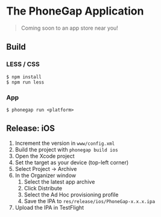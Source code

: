 # The PhoneGap Application

> Coming soon to an app store near you!

## Build

### LESS / CSS

    $ npm install
    $ npm run less

### App

    $ phonegap run <platform>

## Release: iOS

1. Increment the version in `www/config.xml`
1. Build the project with `phonegap build ios`
1. Open the Xcode project
1. Set the target as your device (top-left corner)
1. Select Project -> Archive
1. In the Organizer window
    1. Select the latest app archive
    1. Click Distribute
    1. Select the Ad Hoc provisioning profile
    1. Save the IPA to `res/release/ios/PhoneGap-x.x.x.ipa`
1. Upload the IPA in TestFlight
